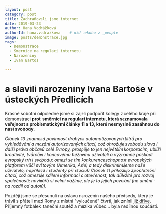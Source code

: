 ```yaml
---
layout: post
category: post
title: Zachraňovali jsme internet   
date: 2019-03-23
author: Hana Vodrážková
authorId: hana.vodrazkova    # uid nekoho z _people
image: posts/demonstrace.jpg
tags:
  - Demonstrace
  - Smernice na regulaci internetu
  - Narozeniny
  - Ivan Bartos
  
---
```


# a slavili narozeniny Ivana Bartoše v ústeckých Předlicích
 
Krásné sobotní odpoledne jsme si zajeli podpořit kolegy z celého kraje při demonstraci **proti směrnici na regulaci internetu, která seznamovala veřejnost s problematickými články 11 a 13, které nesmyslně zasáhnou do naší svobody.**

*Článek 13 znamená povinnost drahých automatizovaných filtrů pro vyhledávání a mazání autorizovaných citací, což ohrožuje svobodu slova i další práva občanů celé Evropy, prospěje to jen největším korporacím, ublíží kreativitě, tvůrcům i koncovému běžnému uživateli a významně poškodí evropský trh i svobodu; omezí se tím konkurenceschopnost evropských platforem vůči světovým (Amerika, Asie) a tedy diskriminujeme naše uživatele, například i studenty při studiu!)
Článek 11 přikazuje zpoplatnění citací, což omezuje sdílení informací a otevřenost, tak důležité pro rozvoj společnosti; novinářů si velmi vážíme, ale je to jejich povolání (ne umění - na rozdíl od autorů).*

Později jsme se přesunuli na oslavu narozenin našeho předsedy, který je trávil s přáteli mezi Romy z místní "vyloučené" čtvrti, jak zmínil [již dříve](https://www.respekt.cz/tydenik/2019/9/budouci-premier?fbclid=IwAR2eD6XEE3qEF5XDkCRJVIuJ3eYYFZ0V1cCwb3hKS98CbBaFP7QEeIzbCBM).
Příjemný fotbálek, taneční soutěž a muzika vůbec... byla nedílnou součástí.
